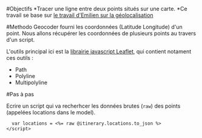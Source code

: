 #Objectifs
*Tracer une ligne entre deux points situés sur une carte.
*Ce travail se base sur [le travail d'Emilien sur la géolocalisation](https://github.com/simplonco/rails-geoloc)

#Methodo
Geocoder fourni les coordonnées (Latitude Longitude) d'un point.
Nous allons récupérer les coordonnées de plusieurs points au travers d'un script.

L'outils principal ici est la [librairie javascript Leaflet](http://leafletjs.com/reference.html), qui contient notament ces outils :
* Path
* Polyline
* Multipolyline

#Pas à pas

Ecrire un script qui va recherhcer les données brutes (`raw`) des points (appelées locations dans le model).

```<script>
  var locations = <%= raw @itinerary.locations.to_json %>
</script>




